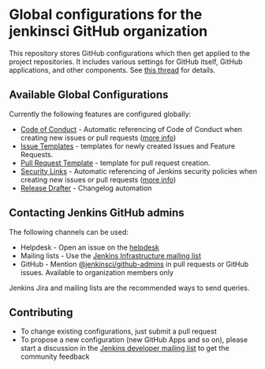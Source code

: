 Global configurations for the jenkinsci GitHub organization
===

This repository stores GitHub configurations which then get applied to the project repositories.
It includes various settings for GitHub itself, GitHub applications, and other components.
See [this thread](https://groups.google.com/g/jenkinsci-dev/c/dOs8YRQwQiI) for details.

## Available Global Configurations

Currently the following features are configured globally:

* [Code of Conduct](./CODE_OF_CONDUCT.md) - Automatic referencing of Code of Conduct when creating new issues or pull requests
  ([more info](https://help.github.com/en/articles/creating-a-default-community-health-file-for-your-organization))
* [Issue Templates](./.github/ISSUE_TEMPLATE/) - templates for newly created Issues and Feature Requests.
* [Pull Request Template](./.github/pull_request_template.md) - template for pull request creation.
* [Security Links](./SECURITY.md) - Automatic referencing of Jenkins security policies when creating new issues or pull requests
  ([more info](https://help.github.com/en/articles/creating-a-default-community-health-file-for-your-organization))
* [Release Drafter](./.github/release-drafter.adoc) - Changelog automation

## Contacting Jenkins GitHub admins

The following channels can be used:

* Helpdesk - Open an issue on the [helpdesk](https://github.com/jenkins-infra/helpdesk/)
* Mailing lists - Use the [Jenkins Infrastructure mailing list](https://groups.google.com/g/jenkins-infra)
* GitHub - Mention [@jenkinsci/github-admins](https://github.com/orgs/jenkinsci/teams/github-admins) in pull requests or GitHub issues. Available to organization members only

Jenkins Jira and mailing lists are the recommended ways to send queries.

## Contributing

* To change existing configurations, just submit a pull request
* To propose a new configuration (new GitHub Apps and so on), please start a discussion in the [Jenkins developer mailing list](https://groups.google.com/d/forum/jenkinsci-dev) to get the community feedback
